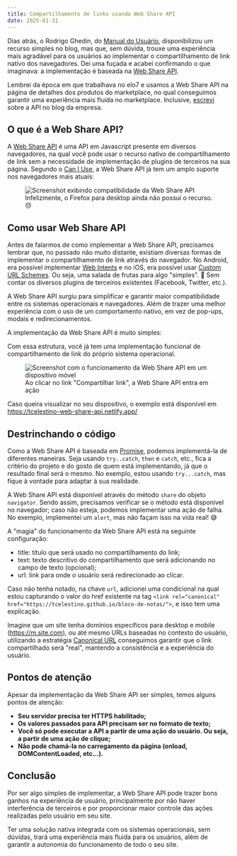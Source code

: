```yaml
---
title: Compartilhamento de links usando Web Share API
date: 2025-01-31
---
```


Dias atrás, o Rodrigo Ghedin, do [Manual do Usuário](https://manualdousuario.net/), disponibilizou um recurso simples no blog, mas que, sem dúvida, trouxe uma experiência mais agradável para os usuários ao implementar o compartilhamento de link nativo dos navegadores. Dei uma fuçada e acabei confirmando o que imaginava: a implementação é baseada na [Web Share API](https://developer.mozilla.org/pt-BR/docs/Web/API/Navigator/share).

Lembrei da época em que trabalhava no elo7 e usamos a Web Share API na página de detalhes dos produtos do marketplace, no qual conseguimos garantir uma experiência mais fluida no marketplace. Inclusive, [escrevi](https://blog.elo7.dev/web-share-api/) sobre a API no blog da empresa.

## O que é a Web Share API?

A [Web Share API](https://wicg.github.io/web-share/) é uma API em Javascript presente em diversos navegadores, na qual você pode usar o recurso nativo de compartilhamento de link sem a necessidade de implementação de plugins de terceiros na sua página. Segundo o [Can I Use](https://caniuse.com/web-share), a Web Share API já tem um amplo suporte nos navegadores mais atuais:

<figure class="media_image">
  <img src="https://i.ibb.co/7J1bttp3/SCR-20250131-kccw.png" alt="Screenshot exibindo compatibilidade da Web Share API">
  <figcaption>Infelizmente, o Firefox para desktop ainda não possui o recurso. 😞</figcaption>
</figure>

## Como usar Web Share API

Antes de falarmos de como implementar a Web Share API, precisamos lembrar que, no passado não muito distante, existiam diversas formas de implementar o compartilhamento de link através do navegador. No Android, era possível implementar [Web Intents](https://www.chromium.org/developers/web-intents-in-chrome) e no iOS, era possível usar [Custom URL Schemes](https://css-tricks.com/create-url-scheme/). Ou seja, uma salada de frutas para algo "simples". 🤯 Sem contar os diversos plugins de terceiros existentes (Facebook, Twitter, etc.).

A Web Share API surgiu para simplificar e garantir maior compatibilidade entre os sistemas operacionais e navegadores. Além de trazer uma melhor experiência com o uso de um comportamento nativo, em vez de pop-ups, modais e redirecionamentos.

A implementação da Web Share API é muito simples:

<script src="https://gist.github.com/tcelestino/7b738d076654d1d2880cb67672149786.js"></script>

Com essa estrutura, você já tem uma implementação funcional de compartilhamento de link do próprio sistema operacional.

<figure class="media_image">
  <img src="https://i.ibb.co/b51X5YKB/RPReplay-Final1738330987.gif" alt="Screenshot com o funcionamento da Web Share API em um dispositivo móvel">
  <figcaption>Ao clicar no link "Compartilhar link", a Web Share API entra em ação</figcaption>
</figure>

Caso queira visualizar no seu dispositivo, o exemplo está disponível em [https://tcelestino-web-share-api.netlify.app/
](https://tcelestino-web-share-api.netlify.app/)

## Destrinchando o código

Como a Web Share API é baseada em [Promise](https://developer.mozilla.org/pt-BR/docs/Web/JavaScript/Reference/Global_Objects/Promise), podemos implementá-la de diferentes maneiras. Seja usando `try..catch`, `then` e `catch`, etc., fica a critério do projeto e do gosto de quem está implementando, já que o resultado final será o mesmo. No exemplo, estou usando `try...catch`, mas fique à vontade para adaptar à sua realidade.

<script src="https://gist.github.com/tcelestino/c6086cb811d1d745d1988ecfbcda3145.js"></script>

A Web Share API está disponível através do método `share` do objeto `navigator`. Sendo assim, precisamos verificar se o método está disponível no navegador; caso não esteja, podemos implementar uma ação de falha. No exemplo, implementei um `alert`, mas não façam isso na vida real! 😅

A "magia" do funcionamento da Web Share API está na seguinte configuração:

<script src="https://gist.github.com/tcelestino/185360f7691f9b4e793747e23bb927f9.js"></script>

* title: título que será usado no compartilhamento do link;
* text: texto descritivo do compartilhamento que será adicionando no campo de texto (opcional);
* url: link para onde o usuário será redirecionado ao clicar.

Caso não tenha notado, na chave `url`, adicionei uma condicional na qual estou capturando o valor do href existente na tag `<link rel="canonical" href="https://tcelestino.github.io/bloco-de-notas/">`, e isso tem uma explicação.

Imagine que um site tenha domínios específicos para desktop e mobile (<https://m.site.com>), ou até mesmo URLs baseadas no contexto do usuário, utilizando a estratégia [Canonical URL](https://en.wikipedia.org/wiki/Canonical_link_element) conseguimos garantir que o link compartilhado será "real", mantendo a consistência e a experiência do usuário.

## Pontos de atenção

Apesar da implementação da Web Share API ser simples, temos alguns pontos de atenção:

* **Seu servidor precisa ter HTTPS habilitado;**
* **Os valores passados para API precisam ser no formato de texto;**
* **Você só pode executar a API a partir de uma ação do usuário. Ou seja, a partir de uma ação de clique;**
* **Não pode chamá-la no carregamento da página (onload, DOMContentLoaded, etc...).**

## Conclusão

Por ser algo simples de implementar, a Web Share API pode trazer bons ganhos na experiência de usuário, principalmente por não haver interferência de terceiros e por proporcionar maior controle das ações realizadas pelo usuário em seu site.

Ter uma solução nativa integrada com os sistemas operacionais, sem dúvidas, trará uma experiência mais fluida para os usuários, além de garantir a autonomia do funcionamento de todo o seu site.
